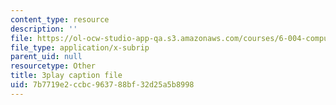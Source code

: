 ```yaml
---
content_type: resource
description: ''
file: https://ol-ocw-studio-app-qa.s3.amazonaws.com/courses/6-004-computation-structures-spring-2017/7b7719e2ccbc963788bf32d25a5b8998_6mS1BHgm4u8.srt
file_type: application/x-subrip
parent_uid: null
resourcetype: Other
title: 3play caption file
uid: 7b7719e2-ccbc-9637-88bf-32d25a5b8998
---
```

